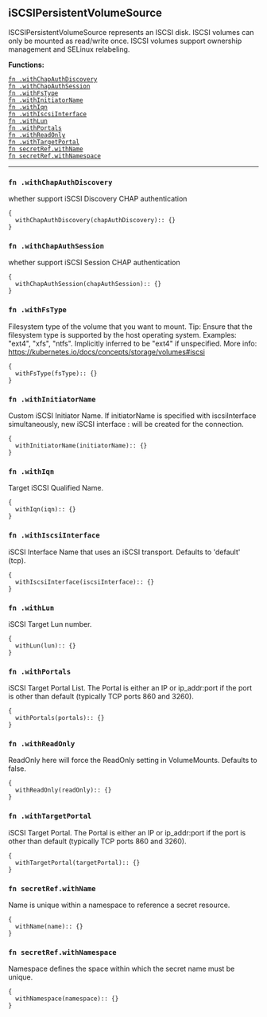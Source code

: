 
## iSCSIPersistentVolumeSource
ISCSIPersistentVolumeSource represents an ISCSI disk. ISCSI volumes can only be mounted as read/write once. ISCSI volumes support ownership management and SELinux relabeling.

**Functions:**

[`fn .withChapAuthDiscovery`](#fn-withchapauthdiscovery)  
[`fn .withChapAuthSession`](#fn-withchapauthsession)  
[`fn .withFsType`](#fn-withfstype)  
[`fn .withInitiatorName`](#fn-withinitiatorname)  
[`fn .withIqn`](#fn-withiqn)  
[`fn .withIscsiInterface`](#fn-withiscsiinterface)  
[`fn .withLun`](#fn-withlun)  
[`fn .withPortals`](#fn-withportals)  
[`fn .withReadOnly`](#fn-withreadonly)  
[`fn .withTargetPortal`](#fn-withtargetportal)  
[`fn secretRef.withName`](#fn-secretrefwithname)  
[`fn secretRef.withNamespace`](#fn-secretrefwithnamespace)  

---


### `fn .withChapAuthDiscovery`
whether support iSCSI Discovery CHAP authentication
```jsonnet
{
  withChapAuthDiscovery(chapAuthDiscovery):: {}
}
```

### `fn .withChapAuthSession`
whether support iSCSI Session CHAP authentication
```jsonnet
{
  withChapAuthSession(chapAuthSession):: {}
}
```

### `fn .withFsType`
Filesystem type of the volume that you want to mount. Tip: Ensure that the filesystem type is supported by the host operating system. Examples: "ext4", "xfs", "ntfs". Implicitly inferred to be "ext4" if unspecified. More info: https://kubernetes.io/docs/concepts/storage/volumes#iscsi
```jsonnet
{
  withFsType(fsType):: {}
}
```

### `fn .withInitiatorName`
Custom iSCSI Initiator Name. If initiatorName is specified with iscsiInterface simultaneously, new iSCSI interface <target portal>:<volume name> will be created for the connection.
```jsonnet
{
  withInitiatorName(initiatorName):: {}
}
```

### `fn .withIqn`
Target iSCSI Qualified Name.
```jsonnet
{
  withIqn(iqn):: {}
}
```

### `fn .withIscsiInterface`
iSCSI Interface Name that uses an iSCSI transport. Defaults to 'default' (tcp).
```jsonnet
{
  withIscsiInterface(iscsiInterface):: {}
}
```

### `fn .withLun`
iSCSI Target Lun number.
```jsonnet
{
  withLun(lun):: {}
}
```

### `fn .withPortals`
iSCSI Target Portal List. The Portal is either an IP or ip_addr:port if the port is other than default (typically TCP ports 860 and 3260).
```jsonnet
{
  withPortals(portals):: {}
}
```

### `fn .withReadOnly`
ReadOnly here will force the ReadOnly setting in VolumeMounts. Defaults to false.
```jsonnet
{
  withReadOnly(readOnly):: {}
}
```

### `fn .withTargetPortal`
iSCSI Target Portal. The Portal is either an IP or ip_addr:port if the port is other than default (typically TCP ports 860 and 3260).
```jsonnet
{
  withTargetPortal(targetPortal):: {}
}
```

### `fn secretRef.withName`
Name is unique within a namespace to reference a secret resource.
```jsonnet
{
  withName(name):: {}
}
```

### `fn secretRef.withNamespace`
Namespace defines the space within which the secret name must be unique.
```jsonnet
{
  withNamespace(namespace):: {}
}
```

